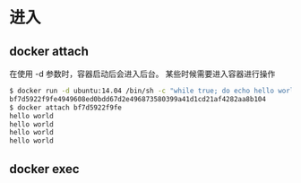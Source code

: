 # 进入

## docker attach

在使用 -d 参数时，容器启动后会进入后台。 某些时候需要进入容器进行操作
```bash
$ docker run -d ubuntu:14.04 /bin/sh -c "while true; do echo hello world; sleep 1; done"
bf7d5922f9fe4949608ed0bdd67d2e496873580399a41d1cd21af4282aa8b104
$ docker attach bf7d5922f9fe
hello world
hello world
hello world
hello world

```

## docker exec
```bash
```